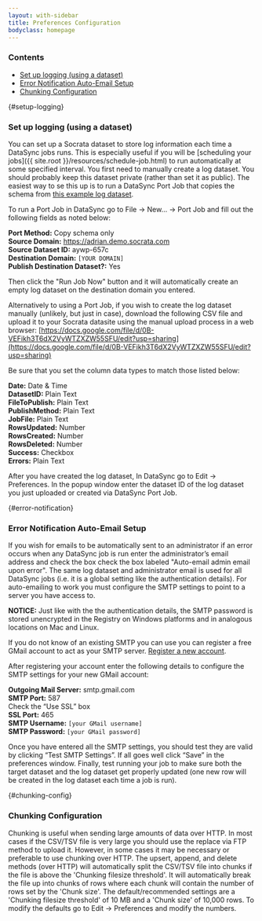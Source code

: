 ```yaml
---
layout: with-sidebar
title: Preferences Configuration
bodyclass: homepage
---
```


### Contents
- [Set up logging (using a dataset)](#setup-logging)
- [Error Notification Auto-Email Setup](#error-notification)
- [Chunking Configuration](#chunking-config) 

{#setup-logging}
### Set up logging (using a dataset)

You can set up a Socrata dataset to store log information each time a DataSync jobs runs. This is especially useful if you will be [scheduling your jobs]({{ site.root }}/resources/schedule-job.html) to run automatically at some specified interval. You first need to manually create a log dataset. You should probably keep this dataset private (rather than set it as public). The easiest way to se this up is to run a DataSync Port Job that copies the schema from [this example log dataset](https://adrian.demo.socrata.com/dataset/DataSync-Log/aywp-657c).

To run a Port Job in DataSync go to File -> New... -> Port Job and fill out the following fields as noted below:

**Port Method:** Copy schema only  
**Source Domain:** https://adrian.demo.socrata.com  
**Source Dataset ID:** aywp-657c  
**Destination Domain:** `[YOUR DOMAIN]`  
**Publish Destination Dataset?:** Yes  

Then click the "Run Job Now" button and it will automatically create an empty log dataset on the destination domain you entered.

Alternatively to using a Port Job, if you wish to create the log dataset manually (unlikely, but just in case), download the following CSV file and upload it to your Socrata datasite using the manual upload process in a web browser:
[https://docs.google.com/file/d/0B-VEFikh3T6dX2VyWTZXZW55SFU/edit?usp=sharing](https://docs.google.com/file/d/0B-VEFikh3T6dX2VyWTZXZW55SFU/edit?usp=sharing)

Be sure that you set the column data types to match those listed below:

**Date:** Date & Time  
**DatasetID:** Plain Text  
**FileToPublish:** Plain Text  
**PublishMethod:** Plain Text  
**JobFile:** Plain Text  
**RowsUpdated:** Number  
**RowsCreated:** Number  
**RowsDeleted:** Number  
**Success:** Checkbox  
**Errors:** Plain Text  

After you have created the log dataset, In DataSync go to Edit -> Preferences. In the popup window enter the dataset ID of the log dataset you just uploaded or created via DataSync Port Job.

{#error-notification}  
### Error Notification Auto-Email Setup
 
If you wish for emails to be automatically sent to an administrator if an error occurs when any DataSync job is run enter the administrator’s email address and check the box check the box labeled "Auto-email admin email upon error". The same log dataset and administrator email is used for all DataSync jobs (i.e. it is a global setting like the authentication details). For auto-emailing to work you must configure the SMTP settings to point to a server you have access to.

**NOTICE:** Just like with the the authentication details, the SMTP password is stored unencrypted in the Registry on Windows platforms and in analogous locations on Mac and Linux.

If you do not know of an existing SMTP you can use you can register a free GMail account to act as your SMTP server. [Register a new account](https://accounts.google.com/SignUp?service=mail).

After registering your account enter the following details to configure the SMTP settings for your new GMail account:

**Outgoing Mail Server:** smtp.gmail.com  
**SMTP Port:** 587  
Check the “Use SSL” box  
**SSL Port:** 465  
**SMTP Username:** `[your GMail username]`  
**SMTP Password:** `[your GMail password]`  

Once you have entered all the SMTP settings, you should test they are valid by clicking “Test SMTP Settings”. If all goes well click “Save” in the preferences window. Finally, test running your job to make sure both the target dataset and the log dataset get properly updated (one new row will be created in the log dataset each time a job is run).

{#chunking-config}
### Chunking Configuration 

Chunking is useful when sending large amounts of data over HTTP. In most cases if the CSV/TSV file is very large you should use the replace via FTP method to upload it. However, in some cases it may be necessary or preferable to use chunking over HTTP. The upsert, append, and delete methods (over HTTP) will automatically split the CSV/TSV file into chunks if the file is above the 'Chunking filesize threshold'. It will automatically break the file up into chunks of rows where each chunk will contain the number of rows set by the 'Chunk size'. The default/recommended settings are a 'Chunking filesize threshold' of 10 MB and a 'Chunk size' of 10,000 rows. To modify the defaults go to Edit -> Preferences and modify the numbers.
